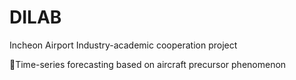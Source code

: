 # DILAB
Incheon Airport Industry-academic cooperation project

Time-series forecasting based on aircraft precursor phenomenon
